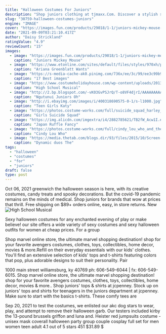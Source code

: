 ```yaml
---
title: "Halloween Costumes For Juniors"
description: "Shop juniors clothing at tjmaxx.Com. Discover a stylish selection of the latest brand name and designer fashions all at"
slug: "30759-halloween-costumes-juniors"
engine: "IMAGE"
cover: "https://images.fun.com/products/29018/1-1/juniors-mickey-mouse-costume-t-shirt.jpg"
date: "2021-09-09T03:21:10.417Z"
author: "Daisy Strickland"
ratingValue: "4.9"
reviewCount: "15"
images:
  - image: "https://images.fun.com/products/29018/1-1/juniors-mickey-mouse-costume-t-shirt.jpg"
    caption: "Juniors Mickey Mouse"
  - image: "https://www.etonline.com/sites/default/files/styles/970xh/public/images/2018-10/150064_1229_1.jpg?itok=8BvkkkVd"
    caption: "Ariana Greenblatt Wants"
  - image: "https://s-media-cache-ak0.pinimg.com/736x/ee/3c/99/ee3c99b948bcfbb8d5f887f63f15b8ac.jpg"
    caption: "17 Best images"
  - image: "https://www.costumeholidayhouse.com/wp-content/uploads/2013/09/high_school_musical.jpg"
    caption: "High School Musical"
  - image: "http://2.bp.blogspot.com/-vK03GvPSJrQ/T-o8VF4djrI/AAAAAAAAATQ/Stq1M9OHbmw/s1600/photo-732283.JPG"
    caption: "Ngutunui Juniors Oh"
  - image: "http://i.ebayimg.com/images/i/400318690575-0-1/s-l1000.jpg"
    caption: "Teen Girls Katy"
  - image: "https://photos.costume-works.com/full/suicide_squad_harley_quinn.jpg"
    caption: "Girls Suicide Squad"
  - image: "https://img.alicdn.com/imgextra/i4/2882785621/TB2fW_Acw1I.eBjSszeXXc2hpXa_!!2882785621.jpg"
    caption: "Japan Ruffle Fancy"
  - image: "https://photos.costume-works.com/full/cindy_lou_who_and_the_grinch1.jpg"
    caption: "Cindy Lou Who"
  - image: "https://media.thetab.com/blogs.dir/93/files/2015/10/Screen-Shot-2015-10-30-at-12.21.29-PM-1021x1024.jpg"
    caption: "Dynamic duos The"
tags:
  - "halloween"
  - "costumes"
  - "for"
  - "juniors"
draft: false
type: post
---
```


Oct 06, 2021 greenwich  the halloween season is here, with its creative costumes, candy treats and spooky decorations. But the covid-19 pandemic remains on the minds of medical. Shop juniors for brands that wow at prices that thrill. Free shipping on $89+ orders online, easy, in store returns. New
![High School Musical](https://www.costumeholidayhouse.com/wp-content/uploads/2013/09/high_school_musical.jpg "High School Musical")

Sexy halloween costumes for any enchanted evening of play or make believe! our site offers a wide variety of sexy costumes and sexy halloween outfits for women at cheap prices. For a group
<!--inArticleAds-->

<!--galleryOne-->

Shop marvel online store, the ultimate marvel shopping destination! shop for your favorite avengers costumes, clothes, toys, collectibles, home decor, movies & more.Refill on their everyday essentials with our kids' clothes. You'll find an extensive selection of kids' tops and t-shirts featuring colors that pop, plus adorable designs to suit their personality. Pair
<!--inArticleAds-->

<!--galleryTwo-->

1000 main street williamsburg, ky 40769 ph: 606-549-6044 | fx: 606-549-6015. Shop marvel online store, the ultimate marvel shopping destination! shop for your favorite avengers costumes, clothes, toys, collectibles, home decor, movies & more.. Shop juniors' tops & shirts at jcpenney. Stock up on juniors' tops and shirts for teenagers in the juniors department at jcpenney. Make sure to start with the basics  t-shirts. These comfy tees are
<!--galleryThree-->

Sep 20, 2021 to test the costumes, we enlisted our akc dog stars to wear, play, and attempt to remove their halloween garb. Our testers included kirby the 13-pound brussels griffon and luna and. Heister red jumpsuits costume - unisex mask coverall halloween party group couple cosplay full set for men women teen adult 4.1 out of 5 stars 451 $31.89 $
